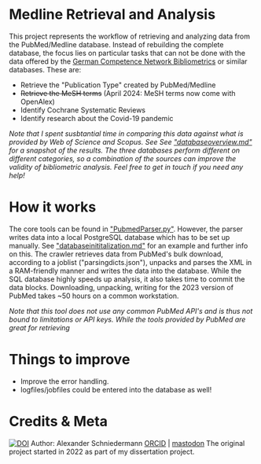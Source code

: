 # Medline Retrieval and Analysis

This project represents the workflow of retrieving and analyzing data from the PubMed/Medline database. Instead of rebuilding the complete database, the focus lies on particular tasks that can not be done with the data offered by the [German Competence Network Bibliometrics](www.bibliometrie.info) or similar databases. These are:
- Retrieve the "Publication Type" created by PubMed/Medline
- ~~Retrieve the MeSH terms~~ (April 2024: MeSH terms now come with OpenAlex)
- Identify Cochrane Systematic Reviews
- Identify research about the Covid-19 pandemic

*Note that I spent susbtantial time in comparing this data against what is provided by Web of Science and Scopus. See See ["databaseoverview.md"](databaseoverview.md) for a snapshot of the results. The three databases perform different on different categories, so a combination of the sources can improve the validity of bibliometric analysis. Feel free to get in touch if you need any help!* 

# How it works
The core tools can be found in ["PubmedParser.py"](PubmedParser.py). However, the parser writes data into a local PostgreSQL database which has to be set up manually. See ["databaseinititalization.md"](databaseinitialization.md) for an example and further info on this. The crawler retrieves data from PubMed's bulk download, according to a joblist ("parsingdicts.json"), unpacks and parses the XML in a RAM-friendly manner and writes the data into the database. While the SQL database highly speeds up analysis, it also takes time to commit the data blocks. Downloading, unpacking, writing for the 2023 version of PubMed takes ~50 hours on a common workstation.

*Note that this tool does not use any common PubMed API's and is thus not bound to limitations or API keys. While the tools provided by PubMed are great for retrieving*


# Things to improve
- Improve the error handling. 
- logfiles/jobfiles could be entered into the database as well!


# Credits & Meta
[![DOI](https://zenodo.org/badge/881090422.svg)](https://doi.org/10.5281/zenodo.14015253)
Author: Alexander Schniedermann
[ORCID](https://orcid.org/0000-0003-2132-7419) | [mastodon](https://fediscience.org/@Aschniedermann)
The original project started in 2022 as part of my dissertation project.
